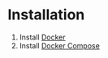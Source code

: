 # Installation

1. Install [Docker](https://docs.docker.com/engine/installation/)
2. Install [Docker Compose](https://docs.docker.com/compose/install/)



